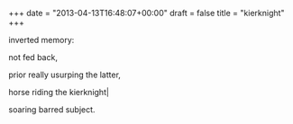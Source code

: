 +++
date = "2013-04-13T16:48:07+00:00"
draft = false
title = "kierknight"
+++
<p>inverted memory:&nbsp;</p>
<p>not fed back,</p>
<p>prior really usurping the latter,</p>
<p>horse riding the kierknight|</p>
<p>soaring barred subject.</p>
